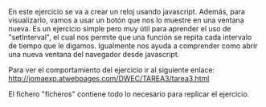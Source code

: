 En este ejercicio se va a crear un reloj usando javascript.
Además, para visualizarlo, vamos a usar un botón que nos lo muestre en una ventana nueva.
Es un ejercicio simple pero muy útil para aprender el uso de "setInterval", el cual nos permite que una función se repita cada intervalo de tiempo que le digamos.
Igualmente nos ayuda a comprender como abrir una nueva ventana del navegador desde javascript.

Para ver el comportamiento del ejercicio ir al siguiente enlace:
http://jomaexp.atwebpages.com/DWEC/TAREA3/tarea3.html

El fichero "ficheros" contiene todo lo necesario para replicar el ejercicio.
